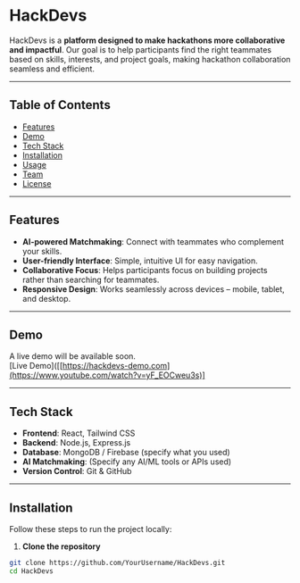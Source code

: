# HackDevs
HackDevs is a **platform designed to make hackathons more collaborative and impactful**. Our goal is to help participants find the right teammates based on skills, interests, and project goals, making hackathon collaboration seamless and efficient.

---

## Table of Contents

- [Features](#features)  
- [Demo](#demo)  
- [Tech Stack](#tech-stack)  
- [Installation](#installation)  
- [Usage](#usage)  
- [Team](#team)  
- [License](#license)  

---

## Features

- **AI-powered Matchmaking**: Connect with teammates who complement your skills.  
- **User-friendly Interface**: Simple, intuitive UI for easy navigation.  
- **Collaborative Focus**: Helps participants focus on building projects rather than searching for teammates.  
- **Responsive Design**: Works seamlessly across devices – mobile, tablet, and desktop.  

---

## Demo

A live demo will be available soon.  
 [Live Demo]([[https://hackdevs-demo.com](https://www.youtube.com/watch?v=yF_EOCweu3s)]

---

## Tech Stack

- **Frontend**: React, Tailwind CSS  
- **Backend**: Node.js, Express.js  
- **Database**: MongoDB / Firebase (specify what you used)  
- **AI Matchmaking**: (Specify any AI/ML tools or APIs used)  
- **Version Control**: Git & GitHub  

---

## Installation

Follow these steps to run the project locally:

1. **Clone the repository**

```bash
git clone https://github.com/YourUsername/HackDevs.git
cd HackDevs
